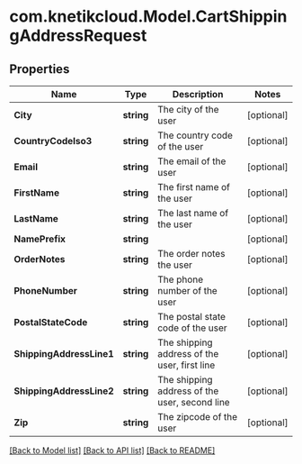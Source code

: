 # com.knetikcloud.Model.CartShippingAddressRequest
## Properties

Name | Type | Description | Notes
------------ | ------------- | ------------- | -------------
**City** | **string** | The city of the user | [optional] 
**CountryCodeIso3** | **string** | The country code of the user | [optional] 
**Email** | **string** | The email of the user | [optional] 
**FirstName** | **string** | The first name of the user | [optional] 
**LastName** | **string** | The last name of the user | [optional] 
**NamePrefix** | **string** |  | [optional] 
**OrderNotes** | **string** | The order notes the user | [optional] 
**PhoneNumber** | **string** | The phone number of the user | [optional] 
**PostalStateCode** | **string** | The postal state code of the user | [optional] 
**ShippingAddressLine1** | **string** | The shipping address of the user, first line | [optional] 
**ShippingAddressLine2** | **string** | The shipping address of the user, second line | [optional] 
**Zip** | **string** | The zipcode of the user | [optional] 

[[Back to Model list]](../README.md#documentation-for-models) [[Back to API list]](../README.md#documentation-for-api-endpoints) [[Back to README]](../README.md)

